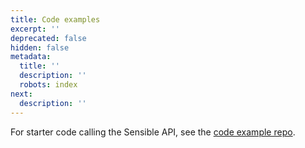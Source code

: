 ```yaml
---
title: Code examples
excerpt: ''
deprecated: false
hidden: false
metadata:
  title: ''
  description: ''
  robots: index
next:
  description: ''
---
```

For starter code calling the Sensible API, see the [code example repo](https://github.com/sensible-hq/sensible-code-examples).
